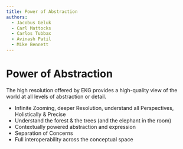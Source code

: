 ```yaml
---
title: Power of Abstraction
authors:
  - Jacobus Geluk
  - Carl Mattocks
  - Carlos Tubbax
  - Avinash Patil
  - Mike Bennett
---
```


# Power of Abstraction

The high resolution offered by EKG provides a high-quality view of the world at all levels of abstraction or detail.

<!--summary-start-->
- Infinite Zooming, deeper Resolution, understand all Perspectives, Holistically & Precise
- Understand the forest & the trees (and the elephant in the room)
- Contextually powered abstraction and expression
- Separation of Concerns
- Full interoperability across the conceptual space
<!--summary-end-->

